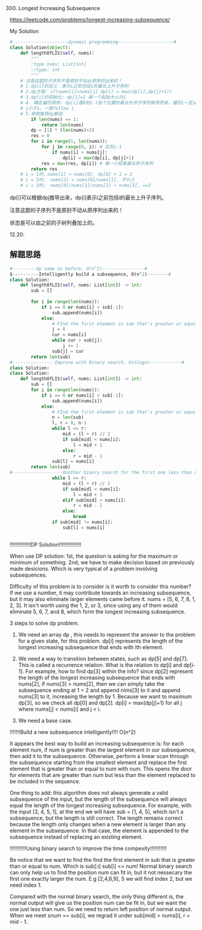 ## 
300. Longest Increasing Subsequence
 
https://leetcode.com/problems/longest-increasing-subsequence/

My Solution

```python
# --------------------dynamic programming---------------------#
class Solution(object):
    def lengthOfLIS(self, nums):
        """
        :type nums: List[int]
        :rtype: int
        """
    # 注意这题的子序列不是原封不动从原序列出来的！
    # 1.dp[i]的定义：表示i之前包括i的最长上升子序列
    # 2.dp方程: if(nums[i]>nums[j] dp[i] = max(dp[i],dp[j]+1))
    # 3.dp[i]的初始化: dp[1]=1 每一个起始大小为1
    # 4. 确定遍历顺序: dp[i]是0到i-1各个位置的最长升序子序列推导而来，遍历i一定从前往后
    # j小于i，一直follow i
    # 5.举例推导dp数组
        if len(nums) <= 1:
            return len(nums)
        dp = [1] * (len(nums)+1)
        res = 0
        for i in range(1, len(nums)):
            for j in range(0, i): # 实际i-1
                if nums[i] > nums[j]:
                    dp[i] = max(dp[i], dp[j]+1)
            res = max(res, dp[i]) # 每一小轮取最长的子序列
        return res
    # i = 1时，nums[1] > nums[0], dp[0] + 1 = 2
    # i = 2时， nums[2] < nums[0]/nums[1], 不计入
    # i = 3时， nums[0]/nums[1]/nums[2] < nums[3], ==3
```

dp[i]可以根据dp[j](j<i)推导出来，dp[i]表示i之前包括i的最长上升子序列。

注意这题的子序列不是原封不动从原序列出来的！

状态是可以由之前的子树列叠加上的。

12.20:
## 解题思路
```python
#---------dp same as before, O(n^2)----------------#
$----------Intelligently build a subsequence, O(n^2)--------#
class Solution:
    def lengthOfLIS(self, nums: List[int]) -> int:
        sub = []
        
        for i in range(len(nums)):
            if i == 0 or nums[i] > sub[-1]:
                sub.append(nums[i])
            else:
                # FInd the first element in sub that's greater or equal than num
                j = 0
                cur = nums[i]
                while cur > sub[j]:
                    j += 1
                sub[j] = cur
        return len(sub)
#----------------Improve with Binary search, O(nlogn)------------#
class Solution:
class Solution:
    def lengthOfLIS(self, nums: List[int]) -> int:
        sub = []
        for i in range(len(nums)):
            if i == 0 or nums[i] > sub[-1]:
                sub.append(nums[i])
            else:
                # FInd the first element in sub that's greater or equal than num
                n = len(sub)
                l, r = 0, n-1
                while l <= r:
                    mid = (l + r) // 2
                    if sub[mid] < nums[i]:
                        l = mid + 1
                    else:
                        r = mid - 1
                sub[l] = nums[i]
        return len(sub)
#-------------------Another bianry search for the first one less than num------#
                while l <= r:
                    mid = (l + r) // 2
                    if sub[mid] < nums[i]:
                        l = mid + 1
                    elif sub[mid] > nums[i]:
                        r = mid - 1
                    else:
                        break
                if sub[mid] != nums[i]:
                    sub[l] = nums[i]
        
```

!!!!!!!!!!!!!!DP Solution!!!!!!!!!!!!!!!

When use DP solution: 1st, the question is asking for the maximum or minimum of something. 2nd, we have to make decision based on previously made desicions. Which is very typical of a problem involving subsequences.

Difficulty of this problem is to consider is it worth to consider this number? If we use a number, it may contribute towards an increasing subsequence, but it may also eliminate larger elements came before it. nums = [5, 6, 7, 8, 1, 2, 3]. It isn't worth using the 1, 2, or 3, since using any of them would eliminate 5, 6, 7, and 8, which form the longest increasing subsequence. 

3 steps to solve dp problem.

1. We need an array dp , this needs to represent the answer to the problem for a given state, for this problem. dp[i] represents the length of the longest increasing subsequence that ends with ith element. 

2. We need a way to transition between states, such as dp[5] and dp[7]. This is called a recurrence relation. What is the relation to dp[i] and
dp[i-1]. For example, how to find dp[3] within the info? since dp[2] represent the length of the longest increasing subsequence that ends with 
nums[2], if nums[3] > nums[2], then we can simply take the subsequence ending at 1 = 2 and append nims[3] to it and append nums[3] to it,
increasing the length by 1. Because we  want to maximum dp[3], so we check all dp[0] and dp[2]. dp[i] = max(dp[j]+1) for all j where nums[j] < nums[i] and j < i. 

3. We need a base case.

!!!!!!!Build a new subsequence intelligently!!!! O(n^2)

It appears the best way to build an increasing subsequence is: for each element num, if num is greater than the largest element in our subsequence, then add it to the subsequence. Otherwise, perform a linear scan through the subsequence starting from the smallest element and replace the first element that is greater than or equal to num with num. This opens the door for elements that are greater than num but less than the element replaced to be included in the sequence.

One thing to add: this algorithm does not always generate a valid subsequence of the input, but the length of the subsequence will always equal the length of the longest increasing subsequence. For example, with the input [3, 4, 5, 1], at the end we will have sub = [1, 4, 5], which isn't a subsequence, but the length is still correct. The length remains correct because the length only changes when a new element is larger than any element in the subsequence. In that case, the element is appended to the subsequence instead of replacing an existing element.

!!!!!!!!!!!Using binary search to improve the time compexity!!!!!!!!!!!

Be notice that we want to find the find the first element in sub that is greater than or equal to num. Which is sub[:i] sub[i] <= num!
Normal binary search can only help us to find the position num can fit in, but it not nessecary the first one exactly larger the num.
E.g [2,4,6,9], 5 we will find index 2, but we need index 1. 

Compared with the normal binary search, the only thing different is, the normal output will give us the position num can be fit in, but we want the one just less than num. So we need to return left position of normal output. When we meet snum == sub[i], we regrad it under sub[mid] > nums[i], r = mid - 1.

